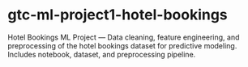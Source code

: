 # gtc-ml-project1-hotel-bookings
Hotel Bookings ML Project — Data cleaning, feature engineering, and preprocessing of the hotel bookings dataset for predictive modeling. Includes notebook, dataset, and preprocessing pipeline.
